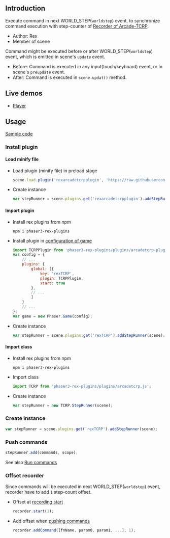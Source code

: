 ## Introduction

Execute command in next WORLD_STEP(`worldstep`) event, to synchronize command execution with step-counter of [Recorder of Arcade-TCRP](arcade-tcrp-recorder.md).

- Author: Rex
- Member of scene

Command might be executed before or after WORLD_STEP(`worldstep`) event, which is emitted in scene's `update` event.

- Before: Command is executed in any input(touch/keyboard) event, or in scene's `preupdate` event.
- After: Command is executed in `scene.updat()` method.

## Live demos

- [Player](https://codepen.io/rexrainbow/pen/eYzmqYz)

## Usage

[Sample code](https://github.com/rexrainbow/phaser3-rex-notes/tree/master/examples/arcadetcrp)

### Install plugin

#### Load minify file

- Load plugin (minify file) in preload stage
    ```javascript
    scene.load.plugin('rexarcadetcrpplugin', 'https://raw.githubusercontent.com/rexrainbow/phaser3-rex-notes/master/dist/rexarcadetcrpplugin.min.js', true);
    ```
- Create instance
    ```javascript
    var stepRunner = scene.plugins.get('rexarcadetcrpplugin').addStepRunner(scene);
    ```

#### Import plugin

- Install rex plugins from npm
    ```
    npm i phaser3-rex-plugins
    ```
- Install plugin in [configuration of game](game.md#configuration)
    ```javascript
    import TCRPPlugin from 'phaser3-rex-plugins/plugins/arcadetcrp-plugin.js';
    var config = {
        // ...
        plugins: {
            global: [{
                key: 'rexTCRP',
                plugin: TCRPPlugin,
                start: true
            },
            // ...
            ]
        }
        // ...
    };
    var game = new Phaser.Game(config);
    ```
- Create instance
    ```javascript
    var stepRunner = scene.plugins.get('rexTCRP').addStepRunner(scene);
    ```

#### Import class

- Install rex plugins from npm
    ```
    npm i phaser3-rex-plugins
    ```
- Import class
    ```javascript
    import TCRP from 'phaser3-rex-plugins/plugins/arcadetcrp.js';
    ```
- Create instance
    ```javascript
    var stepRunner = new TCRP.StepRunner(scene);
    ```

### Create instance

```javascript
var stepRunner = scene.plugins.get('rexTCRP').addStepRunner(scene);
```

### Push commands

```javascript
stepRunner.add(commands, scope);
```

See also [Run commands](runcommands.md)

### Offset recorder

Since commands will be executed in next WORLD_STEP(`worldstep`) event, recorder have to add `1` step-count offset.

- Offset at [recording start](arcade-tcrp-recorder.md/#start-recording)
    ```javascript
    recorder.start(1);
    ```
- Add offset when [pushing commands](arcade-tcrp-recorder.md/#push-commands)
    ```javascript
    recorder.addCommand([fnName, param0, param1, ...], 1);
    ```

